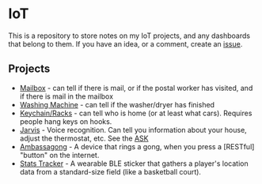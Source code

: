 # IoT

This is a repository to store notes on my IoT projects, and any dashboards that belong to them. If you have an idea, or a comment, create an [issue](https://github.com/jordanskole/IoT/issues).

## Projects

* [Mailbox](#) - can tell if there is mail, or if the postal worker has visited, and if there is mail in the mailbox
* [Washing Machine](#) - can tell if the washer/dryer has finished
* [Keychain/Racks](#) - can tell who is home (or at least what cars). Requires people hang keys on hooks.
* [Jarvis](#) - Voice recognition. Can tell you information about your house, adjust the thermostat, etc. See the [ASK](https://developer.amazon.com/public/solutions/alexa/alexa-voice-service)
* [Ambassagong](#) - A device that rings a gong, when you press a [RESTful] "button" on the internet. 
* [Stats Tracker](#) - A wearable BLE sticker that gathers a player's location data from a standard-size field (like a basketball court). 
